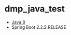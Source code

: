 # dmp_java_test

- [Java 8][Java8]
- Spring Boot 2.2.2.RELEASE

[Java8]: https://www.oracle.com/id/java/technologies/javase/javase8-archive-downloads.html

